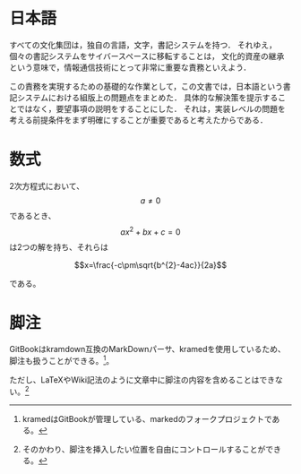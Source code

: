 # 日本語

すべての文化集団は，独自の言語，文字，書記システムを持つ．
それゆえ，個々の書記システムをサイバースペースに移転することは，
文化的資産の継承という意味で，情報通信技術にとって非常に重要な責務といえよう．

この責務を実現するための基礎的な作業として，この文書では，日本語という書記システムにおける組版上の問題点をまとめた．
具体的な解決策を提示することではなく，要望事項の説明をすることにした．
それは，実装レベルの問題を考える前提条件をまず明確にすることが重要であると考えたからである．

# 数式

2次方程式において、 $$a \ne 0$$ であるとき、$$ax^2 + bx + c = 0$$ は2つの解を持ち、それらは

$$x=\frac{-c\pm\sqrt{b^{2}-4ac}}{2a}$$

である。

# 脚注

GitBookはkramdown互換のMarkDownパーサ、kramedを使用しているため、脚注も扱うことができる。[^脚注2]。

ただし、LaTeXやWiki記法のように文章中に脚注の内容を含めることはできない。[^脚注1]

[^脚注2]: kramedはGitBookが管理している、markedのフォークプロジェクトである。

[^脚注1]: そのかわり、脚注を挿入したい位置を自由にコントロールすることができる。
